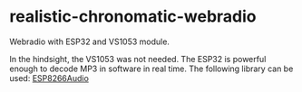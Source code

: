 # realistic-chronomatic-webradio
Webradio with ESP32 and VS1053 module.

In the hindsight, the VS1053 was not needed.  The ESP32 is powerful enough to decode MP3 in software in real time.
The following library can be used: [ESP8266Audio](https://github.com/earlephilhower/ESP8266Audio/)
